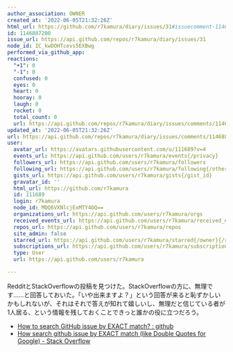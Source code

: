 ```yaml
---
author_association: OWNER
created_at: '2022-06-05T21:32:26Z'
html_url: https://github.com/r7kamura/diary/issues/31#issuecomment-1146887200
id: 1146887200
issue_url: https://api.github.com/repos/r7kamura/diary/issues/31
node_id: IC_kwDOHTcevs5EXBwg
performed_via_github_app: 
reactions:
  "+1": 0
  "-1": 0
  confused: 0
  eyes: 0
  heart: 0
  hooray: 0
  laugh: 0
  rocket: 0
  total_count: 0
  url: https://api.github.com/repos/r7kamura/diary/issues/comments/1146887200/reactions
updated_at: '2022-06-05T21:32:26Z'
url: https://api.github.com/repos/r7kamura/diary/issues/comments/1146887200
user:
  avatar_url: https://avatars.githubusercontent.com/u/111689?v=4
  events_url: https://api.github.com/users/r7kamura/events{/privacy}
  followers_url: https://api.github.com/users/r7kamura/followers
  following_url: https://api.github.com/users/r7kamura/following{/other_user}
  gists_url: https://api.github.com/users/r7kamura/gists{/gist_id}
  gravatar_id: ''
  html_url: https://github.com/r7kamura
  id: 111689
  login: r7kamura
  node_id: MDQ6VXNlcjExMTY4OQ==
  organizations_url: https://api.github.com/users/r7kamura/orgs
  received_events_url: https://api.github.com/users/r7kamura/received_events
  repos_url: https://api.github.com/users/r7kamura/repos
  site_admin: false
  starred_url: https://api.github.com/users/r7kamura/starred{/owner}{/repo}
  subscriptions_url: https://api.github.com/users/r7kamura/subscriptions
  type: User
  url: https://api.github.com/users/r7kamura

---
```

RedditとStackOverflowの投稿を見つけた。StackOverflowの方に、無理です……と回答しておいた。「いや出来ますよ？」という回答が来ると恥ずかしいかもしれないが、それはそれで答えが知れて嬉しいし、無理だと信じている者が1人居る、という情報を残しておくことできっと誰かの役に立つだろう。

- [How to search GitHub issue by EXACT match? : github](https://www.reddit.com/r/github/comments/q1a98l/how_to_search_github_issue_by_exact_match/)
- [How search github issue by EXACT match (like Double Quotes for Google) - Stack Overflow](https://stackoverflow.com/questions/64173152/how-search-github-issue-by-exact-match-like-double-quotes-for-google/72511254#72511254)